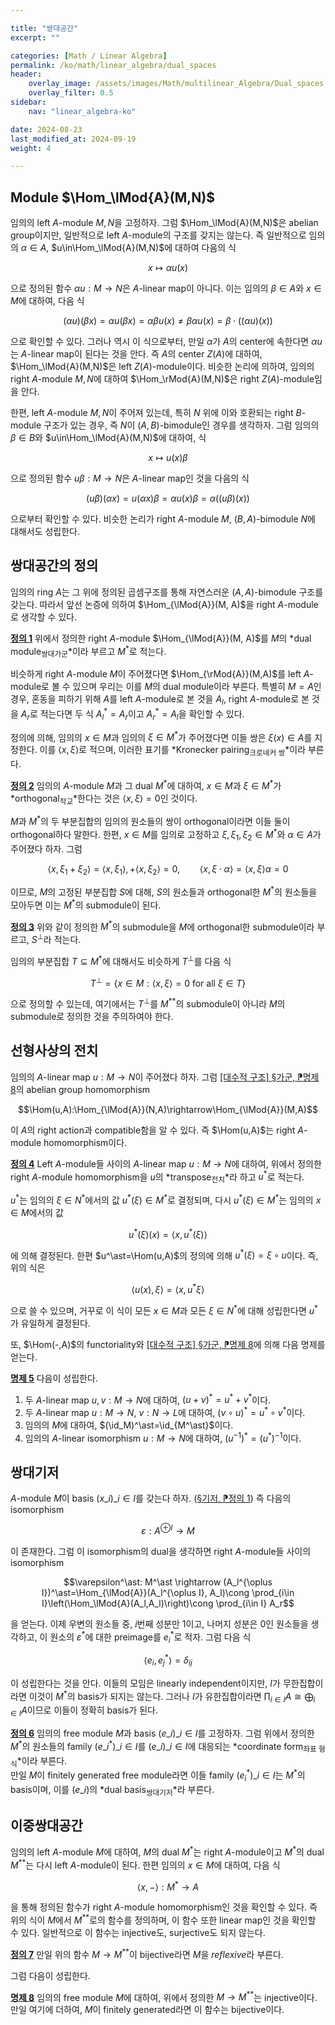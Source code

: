 ```yaml
---

title: "쌍대공간"
excerpt: ""

categories: [Math / Linear Algebra]
permalink: /ko/math/linear_algebra/dual_spaces
header:
    overlay_image: /assets/images/Math/multilinear_Algebra/Dual_spaces.png
    overlay_filter: 0.5
sidebar: 
    nav: "linear_algebra-ko"

date: 2024-08-23
last_modified_at: 2024-09-19
weight: 4

---
```


## Module $\Hom_\lMod{A}(M,N)$

임의의 left $A$-module $M,N$을 고정하자. 그럼 $\Hom_\lMod{A}(M,N)$은 abelian group이지만, 일반적으로 left $A$-module의 구조를 갖지는 않는다. 즉 일반적으로 임의의 $\alpha\in A$, $u\in\Hom_\lMod{A}(M,N)$에 대하여 다음의 식

$$x\mapsto \alpha u(x)$$

으로 정의된 함수 $\alpha u: M \rightarrow N$은 $A$-linear map이 아니다. 이는 임의의 $\beta\in A$와 $x\in M$에 대하여, 다음 식

$$(\alpha u)(\beta x)=\alpha u(\beta x)=\alpha \beta u(x)\neq \beta\alpha u(x)=\beta\cdot ((\alpha u)(x))$$

으로 확인할 수 있다. 그러나 역시 이 식으로부터, 만일 $\alpha$가 $A$의 center에 속한다면 $\alpha u$는 $A$-linear map이 된다는 것을 안다. 즉 $A$의 center $Z(A)$에 대하여, $\Hom_\lMod{A}(M,N)$은 left $Z(A)$-module이다. 비슷한 논리에 의하여, 임의의 right $A$-module $M,N$에 대하여 $\Hom_\rMod{A}(M,N)$은 right $Z(A)$-module임을 안다. 

한편, left $A$-module $M,N$이 주어져 있는데, 특히 $N$ 위에 이와 호환되는 right $B$-module 구조가 있는 경우, 즉 $N$이 $(A,B)$-bimodule인 경우를 생각하자. 그럼 임의의 $\beta\in B$와 $u\in\Hom_\lMod{A}(M,N)$에 대하여, 식

$$x\mapsto u(x)\beta$$

으로 정의된 함수 $u\beta: M \rightarrow N$은 $A$-linear map인 것을 다음의 식

$$(u\beta)(\alpha x)=u(\alpha x)\beta=\alpha u(x)\beta=\alpha((u\beta)(x))$$

으로부터 확인할 수 있다. 비슷한 논리가 right $A$-module $M$, $(B,A)$-bimodule $N$에 대해서도 성립한다.

## 쌍대공간의 정의

임의의 ring $A$는 그 위에 정의된 곱셈구조를 통해 자연스러운 $(A,A)$-bimodule 구조를 갖는다. 따라서 앞선 논증에 의하여 $\Hom_{\lMod{A}}(M, A)$을 right $A$-module로 생각할 수 있다. 

<div class="definition" markdown="1">

<ins id="def1">**정의 1**</ins> 위에서 정의한 right $A$-module $\Hom_{\lMod{A}}(M, A)$를 $M$의 *dual module<sub>쌍대가군</sub>*이라 부르고 $M^\ast$로 적는다.

</div>

비슷하게 right $A$-module $M$이 주어졌다면 $\Hom_{\rMod{A}}(M,A)$를 left $A$-module로 볼 수 있으며 우리는 이를 $M$의 dual module이라 부른다. 특별히 $M=A$인 경우, 혼동을 피하기 위해 $A$를 left $A$-module로 본 것을 $A_l$, right $A$-module로 본 것을 $A_r$로 적는다면 두 식 $A_l^\ast=A_r$이고 $A_r^\ast=A_l$을 확인할 수 있다. 

정의에 의해, 임의의 $x\in M$과 임의의 $\xi\in M^\ast$가 주어졌다면 이들 쌍은 $\xi(x)\in A$를 지정한다. 이를 $\langle x, \xi\rangle$로 적으며, 이러한 표기를 *Kronecker pairing<sub>크로네커 쌍</sub>*이라 부른다. 

<div class="definition" markdown="1">

<ins id="def2">**정의 2**</ins> 임의의 $A$-module $M$과 그 dual $M^\ast$에 대하여, $x\in M$과 $\xi\in M^\ast$가 *orthogonal<sub>작교</sub>*한다는 것은 $\langle x,\xi\rangle=0$인 것이다.

</div>

$M$과 $M^\ast$의 두 부분집합의 임의의 원소들의 쌍이 orthogonal이라면 이들 둘이 orthogonal하다 말한다. 한편, $x\in M$를 임의로 고정하고 $\xi,\xi_1,\xi_2\in M^\ast$와 $\alpha\in A$가 주어졌다 하자. 그럼

$$\langle x, \xi_1+\xi_2\rangle=\langle x, \xi_1\rangle,+\langle x,\xi_2\rangle=0,\qquad \langle x,\xi\cdot\alpha\rangle=\langle x,\xi\rangle\alpha=0$$

이므로, $M$의 고정된 부분집합 $S$에 대해, $S$의 원소들과 orthogonal한 $M^\ast$의 원소들을 모아두면 이는 $M^\ast$의 submodule이 된다.

<div class="definition" markdown="1">

<ins id="def3">**정의 3**</ins> 위와 같이 정의한 $M^\ast$의 submodule을 $M$에 orthogonal한 submodule이라 부르고, $S^\perp$라 적는다.

</div>

임의의 부분집합 $T\subseteq M^\ast$에 대해서도 비슷하게 $T^\perp$를 다음 식

$$T^\perp=\{x\in M: \langle x, \xi\rangle=0\text{ for all $\xi\in T$}\}$$

으로 정의할 수 있는데, 여기에서는 $T^\perp$를 $M^{\ast\ast}$의 submodule이 아니라 $M$의 submodule로 정의한 것을 주의하여야 한다. 

## 선형사상의 전치

임의의 $A$-linear map $u:M \rightarrow N$이 주어졌다 하자. 그럼 [\[대수적 구조\] §가군, ⁋명제 8](/ko/math/algebraic_structures/modules#prop8)의 abelian group homomorphism

$$\Hom(u,A):\Hom_{\lMod{A}}(N,A)\rightarrow\Hom_{\lMod{A}}(M,A)$$

이 $A$의 right action과 compatible함을 알 수 있다. 즉 $\Hom(u,A)$는 right $A$-module homomorphism이다.

<div class="definition" markdown="1">

<ins id="def4">**정의 4**</ins> Left $A$-module들 사이의 $A$-linear map $u:M \rightarrow N$에 대하여, 위에서 정의한 right $A$-module homomorphism을 $u$의 *transpose<sub>전치</sub>*라 하고 $u^\ast$로 적는다.

</div>

$u^\ast$는 임의의 $\xi\in N^\ast$에서의 값 $u^\ast(\xi)\in M^\ast$로 결정되며, 다시 $u^\ast(\xi)\in M^\ast$는 임의의 $x\in M$에서의 값 

$$u^\ast(\xi)(x)=\langle x, u^\ast(\xi)\rangle$$

에 의해 결정된다. 한편 $u^\ast=\Hom(u,A)$의 정의에 의해 $u^\ast(\xi)=\xi\circ u$이다. 즉, 위의 식은

$$\langle u(x),\xi\rangle=\langle x, u^\ast\xi\rangle$$

으로 쓸 수 있으며, 거꾸로 이 식이 모든 $x\in M$과 모든 $\xi\in N^\ast$에 대해 성립한다면 $u^\ast$가 유일하게 결정된다. 

또, $\Hom(-,A)$의 functoriality와 [\[대수적 구조\] §가군, ⁋명제 8](/ko/math/algebraic_structures/modules#prop8)에 의해 다음 명제를 얻는다. 

<div class="proposition" markdown="1">

<ins id="prop5">**명제 5**</ins> 다음이 성립한다.

1. 두 $A$-linear map $u,v:M \rightarrow N$에 대하여, $(u+v)^\ast=u^\ast+v^\ast$이다.
2. 두 $A$-linear map $u:M \rightarrow N$, $v:N \rightarrow L$에 대하여, $(v\circ u)^\ast=u^\ast\circ v^\ast$이다.
3. 임의의 $M$에 대하여, $(\id_M)^\ast=\id_{M^\ast}$이다.
4. 임의의 $A$-linear isomorphism $u:M \rightarrow N$에 대하여, $(u^{-1})^\ast=(u^\ast)^{-1}$이다. 

</div>

## 쌍대기저

$A$-module $M$이 basis $(x\_i)\_{i\in I}$를 갖는다 하자. ([§기저, ⁋정의 1](/ko/math/linear_algebra/basis_of_free_module#def1)) 즉 다음의 isomorphism

$$\varepsilon: A^{\oplus I} \rightarrow M$$

이 존재한다. 그럼 이 isomorphism의 dual을 생각하면 right $A$-module들 사이의 isomorphism

$$\varepsilon^\ast: M^\ast \rightarrow (A_l^{\oplus I})^\ast=\Hom_{\lMod{A}}(A_l^{\oplus I}, A_l)\cong \prod_{i\in I}\left(\Hom_\lMod{A}(A_l,A_l)\right)\cong \prod_{i\in I} A_r$$

을 얻는다. 이제 우변의 원소들 중, $i$번째 성분만 $1$이고, 나머지 성분은 $0$인 원소들을 생각하고, 이 원소의 $\varepsilon^\ast$에 대한 preimage를 $e_i^\ast$로 적자. 그럼 다음 식

$$\langle e_i, e_j^\ast\rangle=\delta_{ij}$$

이 성립한다는 것을 안다. 이들의 모임은 linearly independent이지만, $I$가 무한집합이라면 이것이 $M^\ast$의 basis가 되지는 않는다. 그러나 $I$가 유한집합이라면 $\prod_{i\in I} A\cong \bigoplus_{i\in I}A$이므로 이들이 정확히 basis가 된다. 

<div class="definition" markdown="1">

<ins id="def6">**정의 6**</ins> 임의의 free module $M$과 basis $(e\_i)\_{i\in I}$를 고정하자. 그럼 위에서 정의한 $M^\ast$의 원소들의 family $(e\_i^\ast)\_{i\in I}$를 $(e\_i)\_{i\in I}$에 대응되는 *coordinate form<sub>좌표 형식</sub>*이라 부른다.  
만일 $M$이 finitely generated free module라면 이들 family $(e_i^\ast)\_{i\in I}$는 $M^\ast$의 basis이며, 이를 $(e\_i)$의 *dual basis<sub>쌍대기저</sub>*라 부른다.

</div>


## 이중쌍대공간

임의의 left $A$-module $M$에 대하여, $M$의 dual $M^\ast$는 right $A$-module이고 $M^\ast$의 dual $M^{\ast\ast}$는 다시 left $A$-module이 된다. 한편 임의의 $x\in M$에 대하여, 다음 식

$$\langle x,-\rangle: M^\ast \rightarrow A$$

을 통해 정의된 함수가 right $A$-module homomorphism인 것을 확인할 수 있다. 즉 위의 식이 $M$에서 $M^{\ast\ast}$로의 함수를 정의하며, 이 함수 또한 linear map인 것을 확인할 수 있다. 일반적으로 이 함수는 injective도, surjective도 되지 않는다.

<div class="definition" markdown="1">

<ins id="def7">**정의 7**</ins> 만일 위의 함수 $M \rightarrow M^{\ast\ast}$이 bijective라면 $M$을 *reflexive*라 부른다.

</div>

그럼 다음이 성립한다.

<div class="proposition" markdown="1">

<ins id="prop8">**명제 8**</ins> 임의의 free module $M$에 대하여, 위에서 정의한 $M \rightarrow M^{\ast\ast}$는 injective이다. 만일 여기에 더하여, $M$이 finitely generated라면 이 함수는 bijective이다.

</div>

